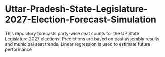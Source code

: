 # Uttar-Pradesh-State-Legislature-2027-Election-Forecast-Simulation
This repository forecasts party-wise seat counts for the UP State Legislature 2027 elections. Predictions are based on past assembly results and municipal seat trends. Linear regression is used to estimate future performance
